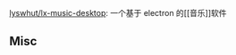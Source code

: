 

[lyswhut/lx-music-desktop](https://github.com/lyswhut/lx-music-desktop): 一个基于 electron 的[[音乐]]软件







## Misc



